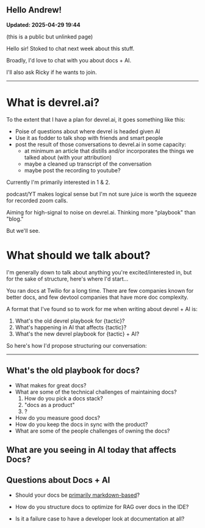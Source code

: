 ## Hello Andrew! 

**Updated: 2025-04-29 19:44**

(this is a public but unlinked page)

Hello sir! Stoked to chat next week about this stuff. 

Broadly, I'd love to chat with you about docs + AI. 

I'll also ask Ricky if he wants to join. 

---- 

# What is devrel.ai? 

To the extent that I have a plan for devrel.ai, it goes something like this: 
* Poise of questions about where devrel is headed given AI 
* Use it as fodder to talk shop with friends and smart people 
* post the result of those conversations to devrel.ai in some capacity: 
	* at minimum an article that distills and/or incorporates the things we talked about (with your attribution)
	* maybe a cleaned up transcript of the conversation
	* maybe post the recording to youtube? 

Currently I'm primarily interested in 1 & 2. 

podcast/YT makes logical sense but I'm not sure juice is worth the squeeze for recorded zoom calls. 

Aiming for high-signal to noise on devrel.ai. Thinking more "playbook" than "blog." 

But we'll see. 


# What should we talk about? 

I'm generally down to talk about anything you're excited/interested in, but for the sake of structure, here's where I'd start... 

You ran docs at Twilio for a long time. There are few companies known for better docs, and few devtool companies that have more doc complexity. 

A format that I've found so to work for me when writing about devrel + AI is: 

1. What's the old devrel playbook for {tactic}? 
2. What's happening in AI that affects {tactic}? 
3. What's the new devrel playbook for {tactic} + AI? 

So here's how I'd propose structuring our conversation: 

----

## What's the old playbook for docs?

* What makes for great docs? 
* What are some of the technical challenges of maintaining docs? 
	1. How do you pick a docs stack? 
	2. "docs as a product" 
	3. ? 
* How do you measure good docs? 
* How do you keep the docs in sync with the product? 
* What are some of the people challenges of owning the docs? 


## What are you seeing in AI today that affects Docs? 



## Questions about Docs + AI 

* Should your docs be [primarily markdown-based](https://x.com/karpathy/status/1914488029873627597)? 

* How do you structure docs to optimize for RAG over docs in the IDE? 
  
* Is it a failure case to have a developer look at documentation at all?
